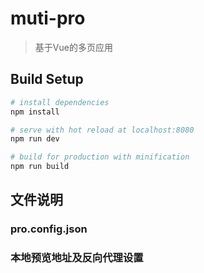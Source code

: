 # muti-pro

> 基于Vue的多页应用

## Build Setup

``` bash
# install dependencies
npm install

# serve with hot reload at localhost:8080
npm run dev

# build for production with minification
npm run build

```
## 文件说明
### pro.config.json
### 本地预览地址及反向代理设置
